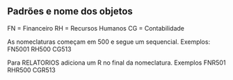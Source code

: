 Padrões e nome dos objetos
-
FN = Financeiro
RH = Recursos Humanos
CG = Contabilidade

As nomeclaturas começam em 500 e segue um sequencial.
Exemplos:
FN5001
RH500
CG513

Para RELATORIOS adiciona um R no final da nomeclatura.
Exemplos
FNR501
RHR500
CGR513

